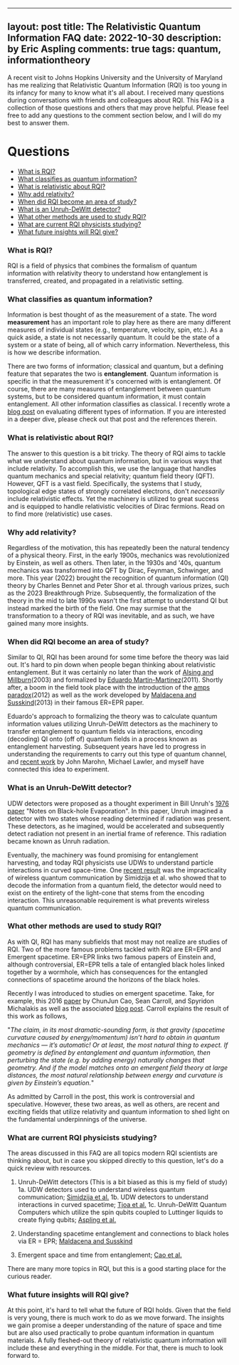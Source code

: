 ﻿
---
layout: post
title: The Relativistic Quantum Information FAQ 
date:   2022-10-30 
description: by Eric Aspling
comments: true
tags: quantum, informationtheory
---


A recent visit to Johns Hopkins University and the University of Maryland has me realizing that Relativistic Quantum Information (RQI) is too young in its infancy for many to know what it's all about. I received many questions during conversations with friends and colleagues about RQI. This FAQ is a collection of those questions and others that may prove helpful. Please feel free to add any questions to the comment section below, and I will do my best to answer them. 

# Questions
* [What is RQI?](#question1)
* [What classifies as quantum information?](#question2)
* [What is relativistic about RQI?](#question3)
* [Why add relativity?](#question4)
* [When did RQI become an area of study?](#question5)
* [What is an Unruh-DeWitt detector?](#question6)
* [What other methods are used to study RQI?](#question7)
* [What are current RQI physicists studying?](#question8)
* [What future insights will RQI give?](#question9)

### What is RQI? <a name="question1"> </a>

RQI is a field of physics that combines the formalism of quantum information with relativity theory to understand how entanglement is transferred, created, and propagated in a relativistic setting. 

### What classifies as quantum information? <a name="question2"></a>

Information is best thought of as the measurement of a state. The word **measurement** has an important role to play here as there are many different measures of individual states (e.g., temperature, velocity, spin, etc.). As a quick aside, a state is not necessarily quantum. It could be the state of a system or a state of being, all of which carry information. Nevertheless, this is how we describe information.

There are two forms of information; classical and quantum, but a defining feature that separates the two is **entanglement**. Quantum information is specific in that the measurement it's concerned with is entanglement. Of course, there are many measures of entanglement between quantum systems, but to be considered quantum information, it must contain entanglement. All other information classifies as classical. I recently wrote a [blog post](https://lawlergroup.lassp.cornell.edu/blog/2022/Quantum_channel/) on evaluating different types of information. If you are interested in a deeper dive, please check out that post and the references therein.

### What is relativistic about RQI? <a name="question3"></a>

The answer to this question is a bit tricky. The theory of RQI aims to tackle what we understand about quantum information, but in various ways that include relativity. To accomplish this, we use the language that handles quantum mechanics and special relativity; quantum field theory (QFT). However, QFT is a vast field. Specifically, the systems that I study, topological edge states of strongly correlated electrons, don't *necessarily* include relativistic effects. Yet the machinery is utilized to great success and is equipped to handle relativistic velocities of Dirac fermions. Read on to find more (relativistic) use cases. 

### Why add relativity? <a name="question4"></a>

Regardless of the motivation, this has repeatedly been the natural tendency of a physical theory. First, in the early 1900s, mechanics was revolutionized by Einstein, as well as others. Then later, in the 1930s and '40s, quantum mechanics was transformed into QFT by Dirac, Feynman, Schwinger, and more. This year (2022) brought the recognition of quantum information (QI) theory by Charles Bennet and Peter Shor et al. through various prizes, such as the 2023 Breakthrough Prize. Subsequently, the formalization of the theory in the mid to late 1990s wasn't the first attempt to understand QI but instead marked the birth of the field. One may surmise that the transformation to a theory of RQI was inevitable, and as such, we have gained many more insights.

### When did RQI become an area of study? <a name="question5"></a>

Similar to QI, RQI has been around for some time before the theory was laid out. It's hard to pin down when people began thinking about relativistic entanglement. But it was certainly no later than the work of [Alsing and Millburn](https://arxiv.org/abs/quant-ph/0302179)(2003) and formalized by [Eduardo Martin-Martinez](https://arxiv.org/abs/1106.0280)(2011). Shortly after, a boom in the field took place with the introduction of the [amps paradox](https://arxiv.org/abs/1207.3123)(2012) as well as the work developed by [Maldacena and Susskind](https://arxiv.org/abs/1306.0533)(2013) in their famous ER=EPR paper. 

Eduardo's approach to formalizing the theory was to calculate quantum information values utilizing Unruh-DeWitt detectors as the machinery to transfer entanglement to quantum fields via interactions, encoding (decoding) QI onto (off of) quantum fields in a process known as entanglement harvesting. Subsequent years have led to progress in understanding the requirements to carry out this type of quantum channel, and [recent work](https://arxiv.org/abs/2210.12552) by John Marohn, Michael Lawler, and myself have connected this idea to experiment.

### What is an Unruh-DeWitt detector? <a name="question6"></a>

UDW detectors were proposed as a thought experiment in Bill Unruh's [1976 paper](https://journals.aps.org/prd/abstract/10.1103/PhysRevD.14.870) "Notes on Black-hole Evaporation". In this paper, Unruh imagined a detector with two states whose reading determined if radiation was present. These detectors, as he imagined, would be accelerated and subsequently detect radiation not present in an inertial frame of reference. This radiation became known as Unruh radiation.

Eventually, the machinery was found promising for entanglement harvesting, and today RQI physicists use UDWs to understand particle interactions in curved space-time. One [recent result](https://arxiv.org/abs/1908.07523) was the impracticality of wireless quantum communication by Simidzija et al. who showed that to decode the information from a quantum field, the detector would need to exist on the entirety of the light-cone that stems from the encoding interaction. This unreasonable requirement is what prevents wireless quantum communication.  

### What other methods are used to study RQI? <a name="question7"></a>

As with QI, RQI has many subfields that most may not realize are studies of RQI. Two of the more famous problems tackled with RQI are ER=EPR and Emergent spacetime. ER=EPR links two famous papers of Einstein and, although controversial, ER=EPR tells a tale of entangled black holes linked together by a wormhole, which has consequences for the entangled connections of spacetime around the horizons of the black holes. 

Recently I was introduced to studies on emergent spacetime. Take, for example, this 2016 [paper](https://arxiv.org/abs/1606.08444) by ChunJun Cao, Sean Carroll, and Spyridon Michalakis as well as the associated [blog post](https://www.preposterousuniverse.com/blog/2016/07/18/space-emerging-from-quantum-mechanics/). Carroll explains the result of this work as follows,


"*The claim, in its most dramatic-sounding form, is that gravity (spacetime curvature caused by energy/momentum) isn’t hard to obtain in quantum mechanics — it’s automatic! Or at least, the most natural thing to expect. If geometry is defined by entanglement and quantum information, then perturbing the state (e.g. by adding energy) naturally changes that geometry. And if the model matches onto an emergent field theory at large distances, the most natural relationship between energy and curvature is given by Einstein’s equation.*" 


As admitted by Carroll in the post, this work is controversial and speculative. However, these two areas, as well as others, are recent and exciting fields that utilize relativity and quantum information to shed light on the fundamental underpinnings of the universe. 

### What are current RQI physicists studying? <a name="question8"></a>

The areas discussed in this FAQ are all topics modern RQI scientists are thinking about, but in case you skipped directly to this question, let's do a quick review with resources. 

 1. Unruh-DeWitt detectors (This is a bit biased as this is my field of study)
	 1a. UDW detectors used to understand wireless quantum communication; [Simidzija et al.](https://arxiv.org/abs/1908.07523)
     1b. UDW detectors to understand interactions in curved spacetime; [Tjoa et al.](https://arxiv.org/abs/2102.05734)
     1c. Unruh-DeWitt Quantum Computers which utilize the spin qubits coupled to Luttinger liquids to create flying qubits; [Aspling et al.](https://arxiv.org/abs/2210.12552)
     
 2. Understanding spacetime entanglement and connections to black holes via ER = EPR; [Maldacena and Susskind](https://arxiv.org/abs/1306.0533)
 3. Emergent space and time from entanglement; [Cao et al.](https://arxiv.org/abs/1606.08444)

There are many more topics in RQI, but this is a good starting place for the curious reader.

### What future insights will RQI give? <a name="question9"></a>

At this point, it's hard to tell what the future of RQI holds. Given that the field is very young, there is much work to do as we move forward. The insights we gain promise a deeper understanding of the nature of space and time but are also used practically to probe quantum information in quantum materials. A fully fleshed-out theory of relativistic quantum information will include these and everything in the middle. For that, there is much to look forward to. 

